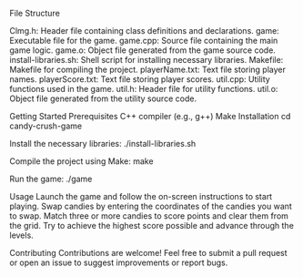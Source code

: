 File Structure

Clmg.h: Header file containing class definitions and declarations.
game: Executable file for the game.
game.cpp: Source file containing the main game logic.
game.o: Object file generated from the game source code.
install-libraries.sh: Shell script for installing necessary libraries.
Makefile: Makefile for compiling the project.
playerName.txt: Text file storing player names.
playerScore.txt: Text file storing player scores.
util.cpp: Utility functions used in the game.
util.h: Header file for utility functions.
util.o: Object file generated from the utility source code.

Getting Started
Prerequisites
C++ compiler (e.g., g++)
Make
Installation
cd candy-crush-game

Install the necessary libraries:
./install-libraries.sh

Compile the project using Make:
make

Run the game:
./game

Usage
Launch the game and follow the on-screen instructions to start playing.
Swap candies by entering the coordinates of the candies you want to swap.
Match three or more candies to score points and clear them from the grid.
Try to achieve the highest score possible and advance through the levels.

Contributing
Contributions are welcome! Feel free to submit a pull request or open an issue to suggest improvements or report bugs.
